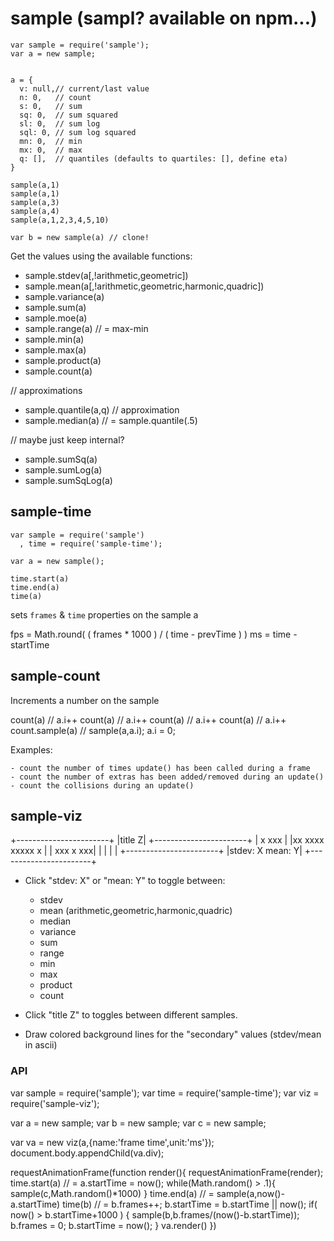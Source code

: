 
# sample (sampl? available on npm...)

    var sample = require('sample');
    var a = new sample;


    a = {
      v: null,// current/last value
      n: 0,   // count
      s: 0,   // sum
      sq: 0,  // sum squared
      sl: 0,  // sum log
      sql: 0, // sum log squared
      mn: 0,  // min
      mx: 0,  // max
      q: [],  // quantiles (defaults to quartiles: [], define eta)
    }

    sample(a,1)
    sample(a,1)
    sample(a,3)
    sample(a,4)
    sample(a,1,2,3,4,5,10)

    var b = new sample(a) // clone!

  Get the values using the available functions:

  * sample.stdev(a[,!arithmetic,geometric])
  * sample.mean(a[,!arithmetic,geometric,harmonic,quadric])
  * sample.variance(a)
  * sample.sum(a)
  * sample.moe(a)
  * sample.range(a) // = max-min
  * sample.min(a)
  * sample.max(a)
  * sample.product(a)
  * sample.count(a)

  // approximations
  * sample.quantile(a,q) // approximation
  * sample.median(a)  // = sample.quantile(.5)

  // maybe just keep internal?
  * sample.sumSq(a)
  * sample.sumLog(a)
  * sample.sumSqLog(a)


## sample-time

    var sample = require('sample')
      , time = require('sample-time');

    var a = new sample();

    time.start(a)
    time.end(a)
    time(a)

  sets `frames` & `time` properties on the sample a

  fps = Math.round( ( frames * 1000 ) / ( time - prevTime ) )
  ms = time - startTime

## sample-count

  Increments a number on the sample

  count(a) // a.i++
  count(a) // a.i++
  count(a) // a.i++
  count(a) // a.i++
  count.sample(a) // sample(a,a.i); a.i = 0;

  Examples:

    - count the number of times update() has been called during a frame
    - count the number of extras has been added/removed during an update()
    - count the collisions during an update()

## sample-viz


  +-----------------------+
  |title                 Z|
  +-----------------------+
  |  x       xxx          |
  |xx xxxx      xxxxx x   |
  |       xxx        x xxx|
  |                       |
  |                       |
  +-----------------------+
  |stdev: X        mean: Y|
  +-----------------------+


  - Click "stdev: X" or "mean: Y" to toggle between:
     * stdev
     * mean (arithmetic,geometric,harmonic,quadric)
     * median
     * variance
     * sum
     * range
     * min
     * max
     * product
     * count

  - Click "title Z" to toggles between different samples.
  - Draw colored background lines for the "secondary" values (stdev/mean in ascii)


### API

  var sample = require('sample');
  var time = require('sample-time');
  var viz = require('sample-viz');

  var a = new sample;
  var b = new sample;
  var c = new sample;

  var va = new viz(a,{name:'frame time',unit:'ms'});
  document.body.appendChild(va.div);

  requestAnimationFrame(function render(){
    requestAnimationFrame(render);
    time.start(a) // = a.startTime = now();
    while(Math.random() > .1){
      sample(c,Math.random()*1000)
    }
    time.end(a) // = sample(a,now()-a.startTime)
    time(b)     // = b.frames++; b.startTime = b.startTime || now(); if( now() > b.startTime+1000 ) { sample(b,b.frames/(now()-b.startTime)); b.frames = 0; b.startTime = now(); }
    va.render()
  })